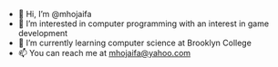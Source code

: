 - 👋 Hi, I’m @mhojaifa
- 👀 I’m interested in computer programming with an interest in game development
- 🌱 I’m currently learning computer science at Brooklyn College
- 📫 You can reach me at mhojaifa@yahoo.com

<!---
mhojaifa/mhojaifa is a ✨ special ✨ repository because its `README.md` (this file) appears on your GitHub profile.
You can click the Preview link to take a look at your changes.
--->
